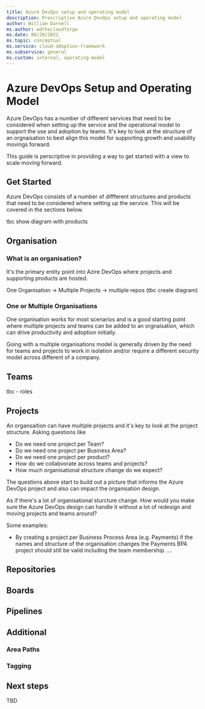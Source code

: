 ```yaml
---
title: Azure DevOps setup and operating model
description: Prescriptive Azure DevOps setup and operating model
author: William Darnell
ms.author: wdthecloudforge
ms.date: 06/20/2022
ms.topic: conceptual
ms.service: cloud-adoption-framework
ms.subservice: general
ms.custom: internal, operating-model
---
```


# Azure DevOps Setup and Operating Model

Azure DevOps has a number of different services that need to be considered when setting up the service and the operational model to support the use and adoption by teams. It's key to look at the structure of an orgnaisation to best align this model for supporting growth and usability movings forward. 

This guide is perscriptive in providing a way to get started with a view to scale moving forward.

## Get Started

Azure DevOps consists of a number of diffferent structures and products that need to be considered where setting up the service. This will be covered in the sections below.

tbc show diagram with products

## Organisation

### What is an organisation?

It's the primary entity point into Azire DevOps where projects and supporting products are hosted. 

One Organisation -> Multiple Projects -> multiple repos (tbc  create diagram)

### One or Multiple Organisations

One organisation works for most scenarios and is a good starting point where multiple projects and teams can be added to an orgnaisation, which can drive productivity and adoption initially.  

Going with a multiple organisations model is generally driven by the need for teams and projects to work in isolation and/or require a different security model across different of a company.

## Teams

tbc - roles

## Projects

An organsaition can have multiple projects and it's key to look at the project structure. Asking questions like 
- Do we need one project per Team?
- Do we need one project per Business Area?
- Do we need one project per product?
- How do we collabvorate across teams and projects?
- How much organisational structure change do we expect?

The questions above start to build out a picture that informs the Azure DevOps project and also can impact the organisation design.

As if there's a lot of organisational sturcture change. How would you make sure the Azure DevOps design can handle it without a lot of redesign and moving projects and teams around? 

Some examples:

- By creating a project per Business Process Area (e.g. Payments) if the names and structure of the organisation changes the Payments BPA project should still be valid including the team membership.
...


## Repositories



## Boards

## Pipelines

## Additional

### Area Paths

### Tagging

## Next steps

TBD
